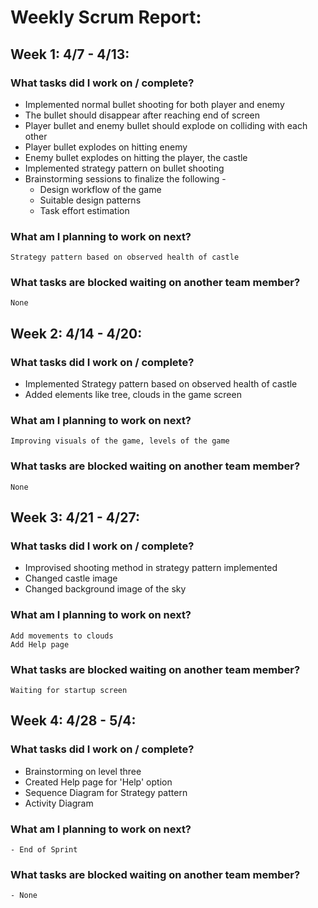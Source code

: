 # Weekly Scrum Report:

## Week 1: 4/7 - 4/13:
### What tasks did I work on / complete?

- Implemented normal bullet shooting for both player and enemy  
- The bullet should disappear after reaching end of screen  
- Player bullet and enemy bullet should explode on colliding with each other  
- Player bullet explodes on hitting enemy  
- Enemy bullet explodes on hitting the player, the castle  
- Implemented strategy pattern on bullet shooting  
- Brainstorming sessions to finalize the following -  
   - Design workflow of the game  
   - Suitable design patterns  
   - Task effort estimation  

### What am I planning to work on next?
    Strategy pattern based on observed health of castle

### What tasks are blocked waiting on another team member?
    None

	
## Week 2: 4/14 - 4/20:
### What tasks did I work on / complete?

- Implemented Strategy pattern based on observed health of castle  
- Added elements like tree, clouds in the game screen   

### What am I planning to work on next?
	Improving visuals of the game, levels of the game    

### What tasks are blocked waiting on another team member?
    None

## Week 3: 4/21 - 4/27:
### What tasks did I work on / complete?

- Improvised shooting method in strategy pattern implemented   
- Changed castle image  
- Changed background image of the sky     

### What am I planning to work on next?
	Add movements to clouds  
	Add Help page

### What tasks are blocked waiting on another team member?
    Waiting for startup screen
	
## Week 4: 4/28 - 5/4:
### What tasks did I work on / complete?

- Brainstorming on level three  
- Created Help page for 'Help' option   
- Sequence Diagram for Strategy pattern
- Activity Diagram  
  

### What am I planning to work on next?
	- End of Sprint  

### What tasks are blocked waiting on another team member?
    - None
	
	
